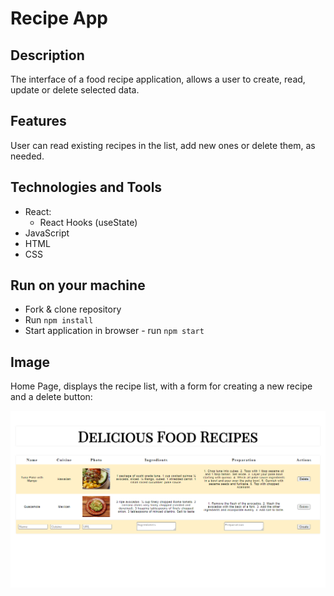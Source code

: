 # Recipe App

## Description
The interface of a food recipe application, allows a user to create, read, update or delete selected data.

## Features
User can read existing recipes in the list, add new ones or delete them, as needed.

## Technologies and Tools
- React:
    - React Hooks (useState)
- JavaScript
- HTML
- CSS

## Run on your machine
- Fork & clone repository
- Run `npm install`
- Start application in browser - run `npm start`

## Image
Home Page, displays the recipe list, with a form for creating a new recipe and a delete button:

![Home page](/public/app-image.png?raw=true)
